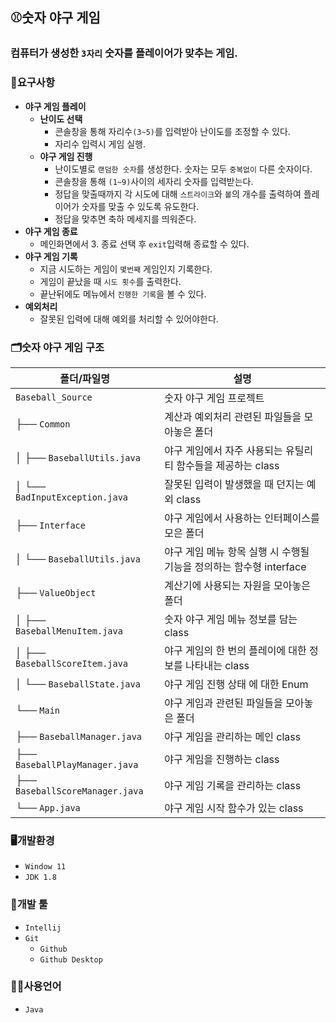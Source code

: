 ## ⚾숫자 야구 게임
### 컴퓨터가 생성한 `3자리` 숫자를 플레이어가 맞추는 게임.

### 📖요구사항
- **야구 게임 플레이**
    - **난이도 선택**
        - 콘솔창을 통해 자리수`(3~5)`를 입력받아 난이도를 조정할 수 있다.
        - 자리수 입력시 게임 실행.
    - **야구 게임 진행**
        - 난이도별로 `랜덤한 숫자`를 생성한다. 숫자는 모두 `중복없이` 다른 숫자이다.
        - 콘솔창을 통해 `(1~9)`사이의 세자리 숫자를 입력받는다.
        - 정답을 맞출때까지 각 시도에 대해 `스트라이크`와 `볼`의 개수를 출력하여 플레이어가 숫자를 맞출 수 있도록 유도한다.
        - 정답을 맞추면 축하 메세지를 띄워준다.
- **야구 게임 종료**
    - 메인화면에서 3. 종료 선택  후 `exit`입력해 종료할 수 있다.
- **야구 게임 기록**
    - 지금 시도하는 게임이 `몇번째` 게임인지 기록한다.
    - 게임이 끝났을 때 `시도 횟수`를 출력한다.
    - 끝난뒤에도 메뉴에서 `진행한 기록`을 볼 수 있다.
- **예외처리**
    - 잘못된 입력에 대해 예외를 처리할 수 있어야한다.

### 🗂️숫자 야구 게임 구조
| 폴더/파일명                                   | 설명                                         |                        
| ----------------------------------------------|----------------------------------------------|
| `Baseball_Source`                             | 숫자 야구 게임 프로젝트 |                
| ├── `Common`                                  | 계산과 예외처리 관련된 파일들을 모아놓은 폴더 |
| │   ├── `BaseballUtils.java`                  | 야구 게임에서 자주 사용되는 유틸리티 함수들을 제공하는 class |
| │   └── `BadInputException.java`              | 잘못된 입력이 발생했을 때 던지는 예외 class |
| ├── `Interface`                               | 야구 게임에서 사용하는 인터페이스를 모은 폴더 |
| │   └── `BaseballUtils.java`                  | 야구 게임 메뉴 항목 실행 시 수행될 기능을 정의하는 함수형 interface |
| ├── `ValueObject`                             | 계산기에 사용되는 자원을 모아놓은 폴더 |
| │   ├── `BaseballMenuItem.java`               | 숫자 야구 게임 메뉴 정보를 담는 class |
| │   ├── `BaseballScoreItem.java`              | 야구 게임의 한 번의 플레이에 대한 정보를 나타내는 class |
| │   └── `BaseballState.java`                  | 야구 게임 진행 상태 에 대한 Enum |
| └── `Main`                                    | 야구 게임과 관련된 파일들을 모아놓은 폴더 |
|     ├── `BaseballManager.java`                | 야구 게임을 관리하는 메인 class | 
|     ├── `BaseballPlayManager.java`            | 야구 게임을 진행하는 class | 
|     ├── `BaseballScoreManager.java`           | 야구 게임 기록을 관리하는 class | 
|     └── `App.java`                            | 야구 게임 시작 함수가 있는 class |

### 🖥️개발환경
- `Window 11`
- `JDK 1.8`

### 🔨개발 툴
- `Intellij`
- `Git`
    - `Github`
    - `Github Desktop`

### 🧑‍💻사용언어
- `Java`